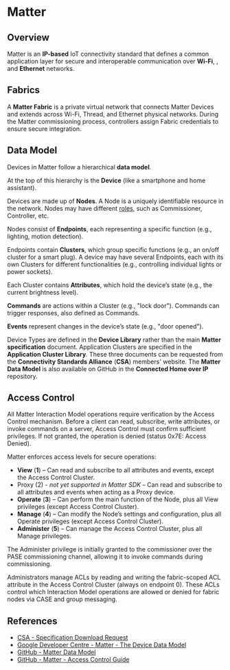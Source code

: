 <show-structure/>

# Matter

## Overview

Matter is an **IP-based** IoT connectivity standard that defines a common application layer for secure and interoperable
communication over **Wi-Fi**, **[](Thread.md)**, and **Ethernet** networks.

## Fabrics

A **Matter Fabric** is a private virtual network that connects Matter Devices and extends across Wi-Fi, Thread,
and Ethernet physical networks. During the Matter commissioning process, controllers assign Fabric credentials to ensure
secure integration.

## Data Model

Devices in Matter follow a hierarchical **data model**.

At the top of this hierarchy is the **Device** (like a smartphone and home assistant).

Devices are made up of **Nodes**. A Node is a uniquely identifiable resource in the network. Nodes may have different
[roles](Node-Roles.md), such as Commissioner, Controller, etc.

Nodes consist of **Endpoints**, each representing a specific function (e.g., lighting, motion detection).

Endpoints contain **Clusters**, which group specific functions (e.g., an on/off cluster for a smart plug). A device may
have several Endpoints, each with its own Clusters for different functionalities (e.g., controlling individual lights or
power sockets).

Each Cluster contains **Attributes**, which hold the device’s state (e.g., the current brightness level).

**Commands** are actions within a Cluster (e.g., "lock door"). Commands can trigger responses, also defined as Commands.

**Events** represent changes in the device’s state (e.g., "door opened").

Device Types are defined in the **Device Library** rather than the main **Matter specification** document. Application
Clusters are specified in the **Application Cluster Library**. These three documents can be requested from the
**Connectivity Standards Alliance** (**CSA**) members' website. The **Matter Data Model** is also available on GitHub in
the **Connected Home over IP** repository.

## Access Control

All Matter Interaction Model operations require verification by the Access Control mechanism. Before a client can read,
subscribe, write attributes, or invoke commands on a server, Access Control must confirm sufficient privileges. If not
granted, the operation is denied (status 0x7E: Access Denied).

Matter enforces access levels for secure operations:

- **View** (**1**) – Can read and subscribe to all attributes and events, except the Access Control Cluster.
- Proxy (2) - _not yet supported in Matter SDK_ – Can read and subscribe to all attributes and events when acting as a Proxy device.
- **Operate** (**3**) – Can perform the main function of the Node, plus all View privileges (except Access Control
  Cluster).
- **Manage** (**4**) – Can modify the Node’s settings and configuration, plus all Operate privileges (except Access
  Control Cluster).
- **Administer** (**5**) – Can manage the Access Control Cluster, plus all Manage privileges.

The Administer privilege is initially granted to the commissioner over the PASE commissioning channel, allowing it to
invoke commands during commissioning.

Administrators manage ACLs by reading and writing the fabric-scoped ACL attribute in the Access Control Cluster (always
on endpoint 0). These ACLs control which Interaction Model operations are allowed or denied for fabric nodes via CASE
and group messaging.

## References

- [CSA - Specification Download Request](https://csa-iot.org/developer-resource/specifications-download-request/)
- [Google Developer Centre - Matter - The Device Data Model](https://developers.home.google.com/matter/primer/device-data-model)
- [GitHub - Matter Data Model](https://github.com/project-chip/connectedhomeip/tree/master/data_model/1.4)
- [GitHub - Matter - Access Control Guide](https://github.com/project-chip/connectedhomeip/blob/master/docs/guides/access-control-guide.md)
